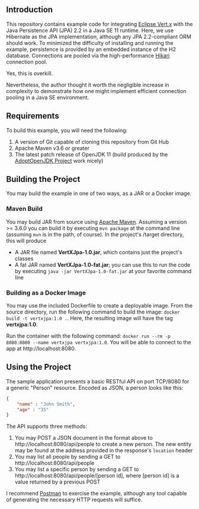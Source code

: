 ## Introduction
This repository contains example code for integrating [Eclipse Vert.x](http://vertx.io) with the Java Persistence API 
(JPA) 2.2 in a Java SE 11 runtime. Here, we use Hibernate as the JPA implementation, although any JPA 2.2-compliant ORM 
should work. To minimized the difficulty of installing and running the example, persistence is provided by an embedded
instance of the H2 database. Connections are pooled via the high-performance [Hikari](https://github.com/brettwooldridge/HikariCP)
connection pool.

Yes, this is overkill.

Nevertheless, the author thought it worth the negligible increase in complexity to demonstrate how one might implement
efficient connection pooling in a Java SE environment.

## Requirements
To build this example, you will need the following:
1. A version of Git capable of cloning this repository from Git Hub
1. Apache Maven v3.6 or greater
1. The latest patch release of OpenJDK 11 (build produced by the [AdoptOpenJDK Project](https://adoptopenjdk.net/) work
nicely)

## Building the Project
You may build the example in one of two ways, as a JAR or a Docker image. 
### Maven Build
You may build JAR from source using [Apache Maven](http://maven.apache.org). Assuming a version >= 3.6.0 you can build it  by
executing `mvn package` at the command line (assuming `mvn` is in the path, of course). In the project's /target
directory, this will produce
* A JAR file named __VertXJpa-1.0.jar__, which contains just the project's classes
* A fat JAR named __VertXJpa-1.0-fat.jar__; you can use this to run the code by executing `java -jar VertXJpa-1.0-fat.jar`
at your favorite command line
### Building as a Docker Image
You may use the included Dockerfile to create a deployable image. From the source directory, run the following
command to build the image: `docker build -t vertxjpa:1.0 .`. Here, the resulting image will have the tag
__vertxjpa:1.0__. 

Run the container with the following command: `docker run --rm -p 8080:8080 --name vertxjpa vertxjpa:1.0`. You will 
be able to connect to the app at http://localhost:8080.

## Using the Project
The sample application presents a basic RESTful API on port TCP/8080 for a generic "Person" resource. Encoded as JSON, 
a person looks like this:

```json
{
	"name" : "John Smith",
	"age" : "35"
}
```

The API supports three methods:
1. You may POST a JSON document in the format above to http://localhost:8080/api/people to create a new person. The new 
entity may be found at the address provided in the response's `location` header
1. You may list all people by sending a GET to http://localhost:8080/api/people
1. You may list a specific person by sending a GET to http://localhost:8080/api/people/[person id], where [person id] is
a value returned by a previous POST

I recommend [Postman](https://www.postman.com/) to exercise the example, although any tool capable of generating the
necessary HTTP requests will suffice.